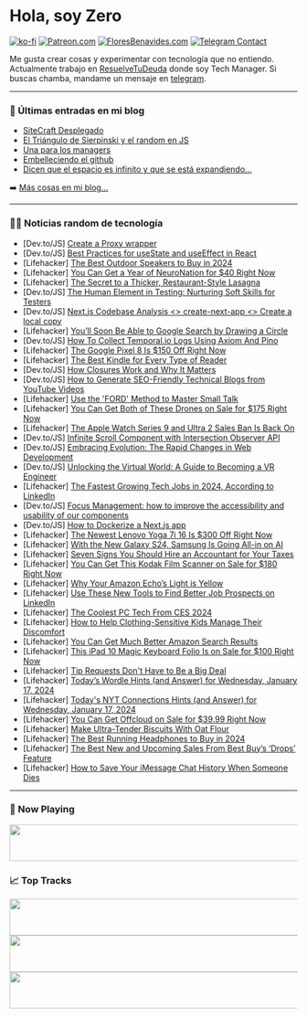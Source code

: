 # Hola, soy Zero

[![ko-fi](https://ko-fi.com/img/githubbutton_sm.svg)](https://ko-fi.com/J3J4N0LUK)
[![Patreon.com](https://img.shields.io/endpoint.svg?url=https%3A%2F%2Fshieldsio-patreon.vercel.app%2Fapi%3Fusername%3Dzerodragon%26type%3Dpatrons&style=for-the-badge)](https://patreon.com/zerodragon)
[![FloresBenavides.com](https://img.shields.io/website?down_message=oops&label=MiBlog&style=for-the-badge&up_message=online&url=https%3A%2F%2Ffloresbenavides.com)](https://floresbenavides.com)
[![Telegram Contact](https://img.shields.io/badge/escr%C3%ADbeme-ZeroDragon-%2326A5E4?style=for-the-badge&logo=telegram)](https://t.me/zerodragon)

Me gusta crear cosas y experimentar con tecnología que no entiendo.
Actualmente trabajo en [ResuelveTuDeuda](http://github.com/resuelve) donde soy Tech Manager.
Si buscas chamba, mandame un mensaje en [telegram](https://t.me/zerodragon).

---

### 📕 Últimas entradas en mi blog
<!-- BLOG-POST-LIST:START -->
- [SiteCraft Desplegado](https://floresbenavides.com/sitecraft-desplegado/)
- [El Triángulo de Sierpinski y el random en JS](https://floresbenavides.com/el-triangulo-de-sierpinski-y-el-random-en-js/)
- [Una para los managers](https://floresbenavides.com/una-para-los-managers/)
- [Embelleciendo el github](https://floresbenavides.com/embelleciendo-el-github/)
- [Dicen que el espacio es infinito y que se está expandiendo…](https://floresbenavides.com/dicen-que-el-espacio-es-infinito-y-que-se-esta-expandiendo/)
<!-- BLOG-POST-LIST:END -->

➡️ [Más cosas en mi blog...](https://floresbenavides.com)

---

### 👨‍💻 Noticias random de tecnología
<!-- TECH-POSTS:START -->
- [Dev.to/JS] [Create a Proxy wrapper](https://dev.to/phuocng/create-a-proxy-wrapper-5d6k)
- [Dev.to/JS] [Best Practices for useState and useEffect in React](https://dev.to/wdp/best-practices-for-usestate-and-useeffect-in-react-4aea)
- [Lifehacker] [The Best Outdoor Speakers to Buy in 2024](https://lifehacker.com/tech/the-best-outdoor-speakers)
- [Lifehacker] [You Can Get a Year of NeuroNation for $40 Right Now](https://lifehacker.com/neuronation-subscription-sale)
- [Lifehacker] [The Secret to a Thicker, Restaurant-Style Lasagna](https://lifehacker.com/food-drink/how-to-make-restaurant-style-lasagna)
- [Dev.to/JS] [The Human Element in Testing: Nurturing Soft Skills for Testers](https://dev.to/miracool/the-human-element-in-testing-nurturing-soft-skills-for-testers-173m)
- [Dev.to/JS] [Next.js Codebase Analysis &lt;&gt; create-next-app &lt;&gt; Create a local copy](https://dev.to/ramunarasinga/nextjs-codebase-analysis-create-next-app-create-a-local-copy-1n59)
- [Lifehacker] [You’ll Soon Be Able to Google Search by Drawing a Circle](https://lifehacker.com/tech/what-is-google-circle-to-search)
- [Dev.to/JS] [How To Collect Temporal.io Logs Using Axiom And Pino](https://dev.to/pmbanugo/how-to-collect-temporalio-logs-using-axiom-and-pino-8bc)
- [Lifehacker] [The Google Pixel 8 Is $150 Off Right Now](https://lifehacker.com/tech/google-pixel-8-sale-best-buy)
- [Lifehacker] [The Best Kindle for Every Type of Reader](https://lifehacker.com/tech/the-best-kindles-of-2024)
- [Dev.to/JS] [How Closures Work and Why It Matters](https://dev.to/a_n_0ea95a809912c3db27c4b/how-closures-work-and-why-it-matters-18a1)
- [Dev.to/JS] [How to Generate SEO-Friendly Technical Blogs from YouTube Videos](https://dev.to/rowy/how-to-generate-seo-friendly-technical-blogs-from-youtube-videos-n74)
- [Lifehacker] [Use the &#39;FORD&#39; Method to Master Small Talk](https://lifehacker.com/health/master-small-talk-ford-method)
- [Lifehacker] [You Can Get Both of These Drones on Sale for $175 Right Now](https://lifehacker.com/ninja-drone-bundle-sale)
- [Lifehacker] [The Apple Watch Series 9 and Ultra 2 Sales Ban Is Back On](https://lifehacker.com/tech/why-apple-watches-are-being-pulled-off-the-market)
- [Dev.to/JS] [Infinite Scroll Component with Intersection Observer API](https://dev.to/mayankhttps/infinite-scroll-component-with-intersection-observer-api-f83)
- [Dev.to/JS] [Embracing Evolution: The Rapid Changes in Web Development](https://dev.to/angelamiton/embracing-evolution-the-rapid-changes-in-web-development-4if1)
- [Dev.to/JS] [Unlocking the Virtual World: A Guide to Becoming a VR Engineer](https://dev.to/balrajola/unlocking-the-virtual-world-a-guide-to-becoming-a-vr-engineer-8ee)
- [Lifehacker] [The Fastest Growing Tech Jobs in 2024, According to LinkedIn](https://lifehacker.com/tech/the-fastest-growing-tech-jobs-in-2024)
- [Dev.to/JS] [Focus Management: how to improve the accessibility and usability of our components](https://dev.to/micaavigliano/focus-management-how-to-improve-the-accessibility-and-usability-of-our-components-1865)
- [Dev.to/JS] [How to Dockerize a Next.js app](https://dev.to/vorillaz/how-to-dockerize-a-nextjs-app-4e4h)
- [Lifehacker] [The Newest Lenovo Yoga 7i 16 Is $300 Off Right Now](https://lifehacker.com/tech/lenovo-yoga-7i-16-sale-best-buy)
- [Lifehacker] [With the New Galaxy S24, Samsung Is Going All-in on AI](https://lifehacker.com/tech/new-samsung-galaxy-s24-smartphones)
- [Lifehacker] [Seven Signs You Should Hire an Accountant for Your Taxes](https://lifehacker.com/money/should-you-hire-accountant)
- [Lifehacker] [You Can Get This Kodak Film Scanner on Sale for $180 Right Now](https://lifehacker.com/kodak-film-scanner-sale)
- [Lifehacker] [Why Your Amazon Echo’s Light is Yellow](https://lifehacker.com/tech/why-is-my-amazon-echo-yellow)
- [Lifehacker] [Use These New Tools to Find Better Job Prospects on LinkedIn](https://lifehacker.com/work/linkedin-new-job-search-features)
- [Lifehacker] [The Coolest PC Tech From CES 2024](https://lifehacker.com/tech/coolest-pc-tech-from-ces-2024)
- [Lifehacker] [How to Help Clothing-Sensitive Kids Manage Their Discomfort](https://lifehacker.com/family/how-to-help-clothing-sensitive-kids)
- [Lifehacker] [You Can Get Much Better Amazon Search Results](https://lifehacker.com/tech/how-to-get-better-amazon-search-results)
- [Lifehacker] [This iPad 10 Magic Keyboard Folio Is on Sale for $100 Right Now](https://lifehacker.com/apple-magic-keyboard-folio-sale)
- [Lifehacker] [Tip Requests Don&#39;t Have to Be a Big Deal](https://lifehacker.com/money/who-to-tip-and-how-much)
- [Lifehacker] [Today’s Wordle Hints &lpar;and Answer&rpar; for Wednesday, January 17, 2024](https://lifehacker.com/entertainment/wordle-answer-today-january-17-2024)
- [Lifehacker] [Today&#39;s NYT Connections Hints &lpar;and Answer&rpar; for Wednesday, January 17, 2024](https://lifehacker.com/entertainment/nyt-connections-answer-today-january-17-2024)
- [Lifehacker] [You Can Get Offcloud on Sale for $39.99 Right Now](https://lifehacker.com/tech/offcloud-sale)
- [Lifehacker] [Make Ultra-Tender Biscuits With Oat Flour](https://lifehacker.com/make-ultra-tender-biscuits-with-oat-flour-1849592254)
- [Lifehacker] [The Best Running Headphones to Buy in 2024](https://lifehacker.com/tech/best-running-headphones)
- [Lifehacker] [The Best New and Upcoming Sales From Best Buy’s ‘Drops’ Feature](https://lifehacker.com/tech/best-tech-deals-from-best-buy-drops)
- [Lifehacker] [How to Save Your iMessage Chat History When Someone Dies](https://lifehacker.com/tech/how-to-save-imessage-chat-history)<!-- TECH-POSTS:END -->

---

### 🎵 Now Playing
<a href="https://spotify-now-playing-dun.vercel.app/now-playing?open"><img src="https://spotify-now-playing-dun.vercel.app/now-playing" width="540" height="64"></a>

### 📈 Top Tracks
<a href="https://spotify-now-playing-dun.vercel.app/top-tracks?i=1&open"><img src="https://spotify-now-playing-dun.vercel.app/top-tracks?i=1" width="540" height="64"></a>
<a href="https://spotify-now-playing-dun.vercel.app/top-tracks?i=2&open"><img src="https://spotify-now-playing-dun.vercel.app/top-tracks?i=2" width="540" height="64"></a>
<a href="https://spotify-now-playing-dun.vercel.app/top-tracks?i=3&open"><img src="https://spotify-now-playing-dun.vercel.app/top-tracks?i=3" width="540" height="64"></a>
